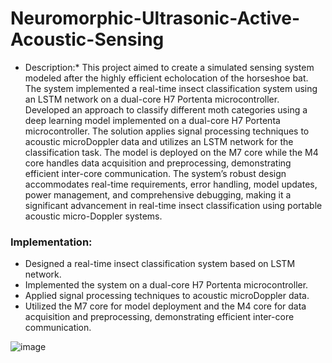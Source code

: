 # Neuromorphic-Ultrasonic-Active-Acoustic-Sensing

* Description:* This project aimed to create a simulated sensing system modeled after the highly efficient echolocation of the horseshoe bat. The system implemented a real-time insect classification system using an LSTM network on a dual-core H7 Portenta microcontroller. Developed an approach to classify different moth categories using a deep learning model implemented on a dual-core H7 Portenta microcontroller. The solution applies signal processing techniques to acoustic microDoppler data and utilizes an LSTM network for the classification task. The model is deployed on the M7 core while the M4 core handles data acquisition and preprocessing, demonstrating efficient inter-core communication. The system’s robust design accommodates real-time requirements, error handling, model updates, power management, and comprehensive debugging, making it a significant advancement in real-time insect classification using portable acoustic micro-Doppler systems.

### Implementation:
* Designed a real-time insect classification system based on LSTM network.
* Implemented the system on a dual-core H7 Portenta microcontroller.
* Applied signal processing techniques to acoustic microDoppler data.
* Utilized the M7 core for model deployment and the M4 core for data acquisition and preprocessing, demonstrating efficient inter-core communication.

![image](https://github.com/travislatchman/Neuromorphic-Ultrasonic-Active-Acoustic-Sensing/assets/32372013/14897be5-13fd-43aa-9798-7fb2aab514b3)

